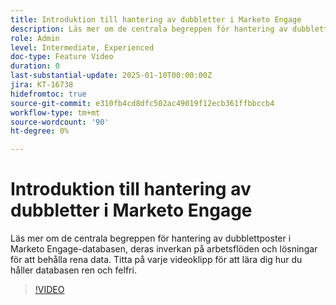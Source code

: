 ```yaml
---
title: Introduktion till hantering av dubbletter i Marketo Engage
description: Läs mer om de centrala begreppen för hantering av dubblettposter i Marketo Engage-databasen, deras inverkan på arbetsflöden och lösningar för att behålla rena data. Titta på varje videoklipp för att lära dig hur du håller databasen ren och felfri.
role: Admin
level: Intermediate, Experienced
doc-type: Feature Video
duration: 0
last-substantial-update: 2025-01-10T00:00:00Z
jira: KT-16738
hidefromtoc: true
source-git-commit: e310fb4cd8dfc502ac49019f12ecb361ffbbccb4
workflow-type: tm+mt
source-wordcount: '90'
ht-degree: 0%

---
```



# Introduktion till hantering av dubbletter i Marketo Engage

Läs mer om de centrala begreppen för hantering av dubblettposter i Marketo Engage-databasen, deras inverkan på arbetsflöden och lösningar för att behålla rena data. Titta på varje videoklipp för att lära dig hur du håller databasen ren och felfri.

>[!VIDEO](https://video.tv.adobe.com/v/3441776/?learn=on&enablevpops)
